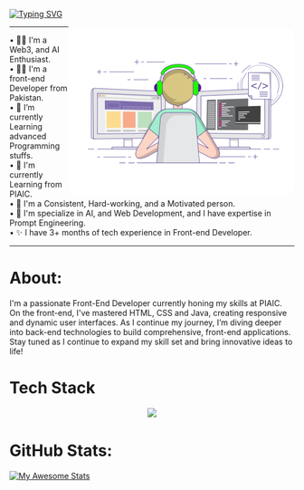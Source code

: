 <!-- animation start  -->


[![Typing SVG](https://readme-typing-svg.demolab.com?font=Roboto+Slab&weight=500&size=25&duration=4000&pause=500&color=000000&center=true&vCenter=true&width=665&height=55&lines=%E2%9C%A8Hey%2C+I'm+Muhammad+Alwaz%E2%9C%A8;%E2%9C%A8Front+End+Developer%E2%9C%A8;%E2%9C%A8AI+Developer%E2%9C%A8)](https://git.io/typing-svg)


<!-- animation end  -->
			

<img align="right" alt="Coding" width="400" style="border-radius:20px;"
	src="https://raw.githubusercontent.com/devSouvik/devSouvik/master/gif3.gif"/>

<hr>
• 💪🏻 I'm a Web3, and AI Enthusiast.<br>
• 👨‍💻 I'm a front-end Developer from Pakistan.<br>
• 🌱 I’m currently Learning advanced Programming stuffs.<br> 
• 📗 I'm currently Learning from PIAIC.<br>
• 🚀 I'm a Consistent, Hard-working, and a Motivated person.<br> 
• 🌊 I'm specialize in AI, and Web Development, and I have expertise in Prompt Engineering.<br>
• ✨ I have 3+ months of tech experience in Front-end Developer.
<hr>

# About:
<div>
            I'm a passionate Front-End Developer currently honing my skills at
            PIAIC. On the front-end, I've mastered HTML, CSS and Java,
            creating responsive and dynamic user interfaces. As I continue my
            journey, I’m diving deeper into back-end technologies to build
            comprehensive, front-end applications. Stay tuned as I continue to
            expand my skill set and bring innovative ideas to life!
          
</div>

# Tech Stack

<div align="center">
  <img src="https://skillicons.dev/icons?i=html,css,js,ts,react,nextjs,tailwind,bootstrap,figma,github,vercel,vscode" />
</div>


#  GitHub Stats:

[![My Awesome Stats](https://awesome-github-stats.azurewebsites.net/user-stats/Alwaz12?cardType=level&preferLogin=false)](https://git.io/awesome-stats-card)
